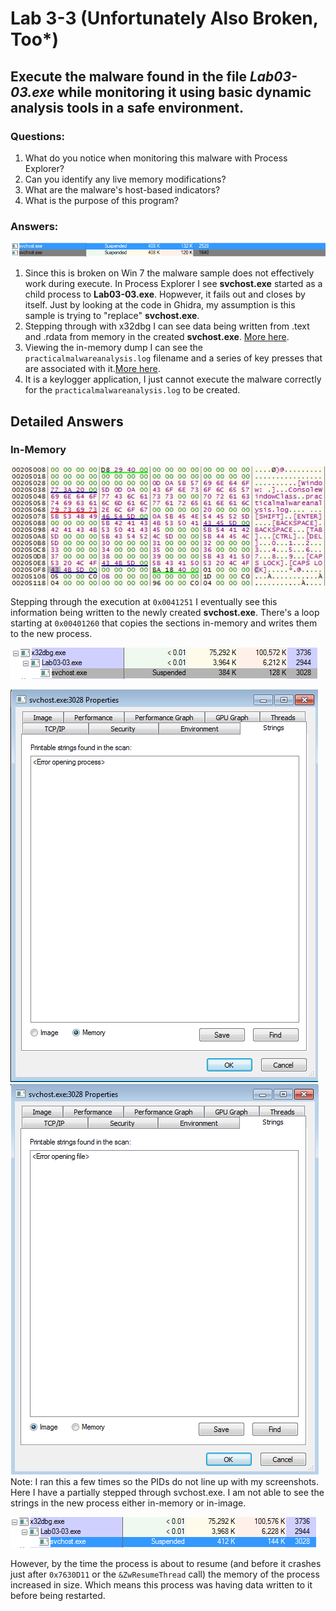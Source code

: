 # Lab 3-3 (Unfortunately Also Broken, Too*)

## Execute the malware found in the file *Lab03-03.exe* while monitoring it using basic dynamic analysis tools in a safe environment.

### Questions:
1. What do you notice when monitoring this malware with Process Explorer?
2. Can you identify any live memory modifications?
3. What are the malware's host-based indicators?
4. What is the purpose of this program?

### Answers:

![3-3: SVCHOST.exe](Images/3-3-3.png)

1. Since this is broken on Win 7 the malware sample does not effectively work during execute. In Process Explorer I see **svchost.exe** started as a child process to **Lab03-03.exe**. Hopwever, it fails out and closes by itself. Just by looking at the code in Ghidra, my assumption is this sample is trying to "replace" **svchost.exe**. 
2. Stepping through with x32dbg I can see data being written from .text and .rdata from memory in the created **svchost.exe**. [More here](#in-memory).
3. Viewing the in-memory dump I can see the `practicalmalwareanalysis.log` filename and a series of key presses that are associated with it.[More here](#in-memory).
4. It is a keylogger application, I just cannot execute the malware correctly for the `practicalmalwareanalysis.log` to be created.


## Detailed Answers

### In-Memory

![3-3: In-Memory Dump](Images/3-3-2.png)

Stepping through the execution at `0x0041251` I eventually see this information being written to the newly created **svchost.exe**. There's a loop starting at `0x00401260` that copies the sections in-memory and writes them to the new process.

![3-3: svchost-procexplorer](Images/3-3-6.png)

![3-3: svchost-memory](Images/3-3-4.png) ![3-3: svchost-image](Images/3-3-5.png)
Note: I ran this a few times so the PIDs do not line up with my screenshots. Here I have a partially stepped through svchost.exe. I am not able to see the strings in the new process either in-memory or in-image.

![3-3: svchost-procexplorer-2](Images/3-3-7.png)

However, by the time the process is about to resume (and before it crashes just after `0x7630D11` or the `&ZwResumeThread` call) the memory of the process increased in size. Which means this process was having data written to it before being restarted.